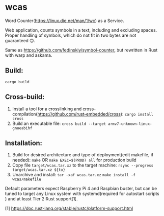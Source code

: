 # wcas
Word Counter(https://linux.die.net/man/1/wc) as a Service.

Web application, counts symbols in a text, including and excluding spaces. Proper handling of symbols, which do not fit in two bytes are not guaranteed 🙃.

Same as https://github.com/fedinskiy/symbol-counter, but rewritten in Rust with warp and askama.

## Build:
`cargo build`


## Cross-build:
1. Install a tool for a crosslinking and cross-compilation(https://github.com/rust-embedded/cross):
`cargo install cross`
2. Build an executable file:
`cross build --target armv7-unknown-linux-gnueabihf`


## Installation:
1. Build for desired architecture and type of deployment(edit makefile, if needed):
`make`
OR
`make EXEC=$(PROD) all` for production build
2. Copy file `target/wcas.tar.xz` to the target machine:
`rsync --progress target/wcas.tar.xz ${to}`
3. Unarchive and install:
`tar -xaf wcas.tar.xz`
`make install -f wcas/makefile`

Default parameters expect Raspberry Pi 4 and Raspbian buster, but can be tuned to target any Linux system with systemd(required for autostart scripts ) and at least Tier 2 Rust support[1].

[1] https://doc.rust-lang.org/stable/rustc/platform-support.html
